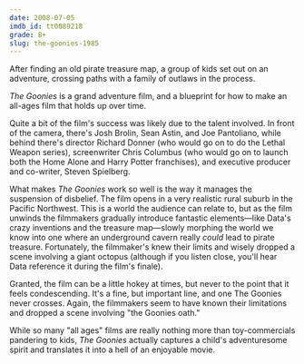 ```yaml
---
date: 2008-07-05
imdb_id: tt0089218
grade: B+
slug: the-goonies-1985
---
```


After finding an old pirate treasure map, a group of kids set out on an adventure, crossing paths with a family of outlaws in the process.

_The Goonies_ is a grand adventure film, and a blueprint for how to make an all-ages film that holds up over time.

Quite a bit of the film's success was likely due to the talent involved. In front of the camera, there's Josh Brolin, Sean Astin, and Joe Pantoliano, while behind there's director Richard Donner (who would go on to do the Lethal Weapon series), screenwriter Chris Columbus (who would go on to launch both the Home Alone and Harry Potter franchises), and executive producer and co-writer, Steven Spielberg.

What makes _The Goonies_ work so well is the way it manages the suspension of disbelief. The film opens in a very realistic rural suburb in the Pacific Northwest. This is a world the audience can relate to, but as the film unwinds the filmmakers gradually introduce fantastic elements—like Data's crazy inventions and the treasure map—slowly morphing the world we know into one where an underground cavern really _could_ lead to pirate treasure. Fortunately, the filmmaker's knew their limits and wisely dropped a scene involving a giant octopus (although if you listen close, you'll hear Data reference it during the film's finale).

Granted, the film can be a little hokey at times, but never to the point that it feels condescending. It's a fine, but important line, and one The Goonies never crosses. Again, the filmmakers seem to have known their limitations and dropped a scene involving "the Goonies oath."

While so many "all ages" films are really nothing more than toy-commercials pandering to kids, _The Goonies_ actually captures a child's adventuresome spirit and translates it into a hell of an enjoyable movie.
